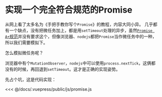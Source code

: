 # 实现一个完全符合规范的Promise

从网上看了太多名为《手把手教你写个`Promise`》的教程，内容大同小异。
几乎都有一个缺点，没有把微任务加上，都是用`setTimeout`处理的异步，虽然[`Promise A+`规范](https://github.com/promises-aplus/promises-spec)并没有要求这个，但像浏览器、`nodejs`都把`Promise`当作微任务中的一种，所以我们需要模拟下。

怎么模拟微任务呢？

浏览器中有个`MutationObserver`，`nodejs`中可以使用`process.nextTick`，这俩都没有的时候，再回退到`setTimeout`。这才是正确的实现姿势。

先占个坑，这是代码实现：

<<< @/docs/.vuepress/public/js/promise.js